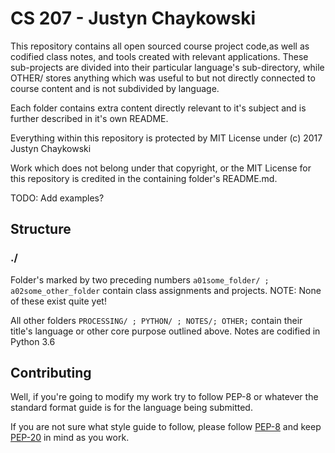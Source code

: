 # CS 207 - Justyn Chaykowski

This repository contains all open sourced course project code,as well as codified class notes, and tools created with
relevant applications. These sub-projects are divided into their particular language's sub-directory, while OTHER/
stores anything which was useful to but not directly connected to course content and is not subdivided by language.

Each folder contains extra content directly relevant to it's subject and is further described in it's own README.

Everything within this repository is protected by MIT License under
       (c) 2017 Justyn Chaykowski
	   
Work which does not belong under that copyright, or the MIT License for this
repository is credited in the containing folder's README.md.

TODO: Add examples?

## Structure

### ./

Folder's marked by two preceding numbers `a01some_folder/ ; a02some_other_folder` contain class assignments and
projects. NOTE: None of these exist quite yet!

All other folders `PROCESSING/ ; PYTHON/ ; NOTES/; OTHER;` contain their title's language or other core purpose
outlined above. Notes are codified in Python 3.6

## Contributing
Well, if you're going to modify my work try to follow PEP-8 or whatever the
standard format guide is for the language being submitted.

If you are not sure what style guide to follow, please follow [PEP-8](https://www.python.org/dev/peps/pep-0008/)
and keep [PEP-20](https://www.python.org/dev/peps/pep-0020/) in mind as you work.

